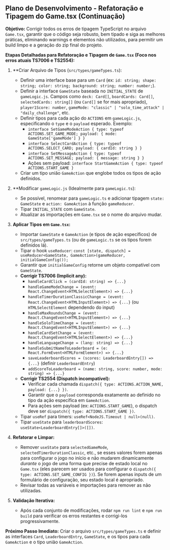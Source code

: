 ## Plano de Desenvolvimento - Refatoração e Tipagem do Game.tsx (Continuação)

**Objetivo:** Corrigir todos os erros de tipagem TypeScript no arquivo `Game.tsx`, garantir que o código seja robusto, bem tipado e siga as melhores práticas, eliminando warnings e elementos não utilizados, para permitir um build limpo e a geração do zip final do projeto.

**Etapas Detalhadas para Refatoração e Tipagem de `Game.tsx` (Foco nos erros atuais TS7006 e TS2554):**

1.  **Criar Arquivo de Tipos (`src/types/gameTypes.ts`):
    *   Definir uma interface base para um `Card` (ex: `id: string; shape: string; color: string; background: string; number: number;`).
    *   Definir a interface `GameState` baseada no `INITIAL_STATE` de `gameLogic.js`. Campos como `deck: Card[]`, `boardCards: Card[]`, `selectedCards: string[]` (ou `Card[]` se for mais apropriado), `player1Score: number`, `gameMode: "classic" | "solo_time_attack" | "daily_challenge"`, etc.
    *   Definir tipos para cada ação do `ACTIONS` em `gameLogic.js`, especificando o `type` e o `payload` esperado. Exemplo:
        *   `interface SetGameModeAction { type: typeof ACTIONS.SET_GAME_MODE; payload: { mode: GameState['gameMode'] } }`
        *   `interface SelectCardAction { type: typeof ACTIONS.SELECT_CARD; payload: { cardId: string } }`
        *   `interface SetMessageAction { type: typeof ACTIONS.SET_MESSAGE; payload: { message: string } }`
        *   Ações sem payload: `interface StartGameAction { type: typeof ACTIONS.START_GAME }`
    *   Criar um tipo união `GameAction` que englobe todos os tipos de ação definidos.

2.  **Modificar `gameLogic.js` (Idealmente para `gameLogic.ts`):
    *   Se possível, renomear para `gameLogic.ts` e adicionar tipagem `state: GameState` e `action: GameAction` à função `gameReducer`.
    *   Tipar `INITIAL_STATE` com `GameState`.
    *   Atualizar as importações em `Game.tsx` se o nome do arquivo mudar.

3.  **Aplicar Tipos em `Game.tsx`:**
    *   Importar `GameState` e `GameAction` (e tipos de ação específicos) de `src/types/gameTypes.ts` (ou de `gameLogic.ts` se os tipos forem definidos lá).
    *   Tipar o hook `useReducer`: `const [state, dispatch] = useReducer<GameState, GameAction>(gameReducer, initialGameConfig());`
    *   Garantir que `initialGameConfig` retorne um objeto compatível com `GameState`.
    *   **Corrigir TS7006 (Implicit any):**
        *   `handleCardClick = (cardId: string) => {...}`
        *   `handleGameModeChange = (event: React.ChangeEvent<HTMLSelectElement>) => {...}`
        *   `handleTimerDurationClassicChange = (event: React.ChangeEvent<HTMLInputElement>) => {...}` (ou `HTMLSelectElement` dependendo do input)
        *   `handleMaxRoundsChange = (event: React.ChangeEvent<HTMLInputElement>) => {...}`
        *   `handleSoloTimeChange = (event: React.ChangeEvent<HTMLInputElement>) => {...}`
        *   `handleCardSetChange = (event: React.ChangeEvent<HTMLSelectElement>) => {...}`
        *   `handleLanguageChange = (lang: string) => {...}`
        *   `handleSubmitNameToLeaderboard = (e: React.FormEvent<HTMLFormElement>) => {...}`
        *   `saveLeaderboardScores = (scores: LeaderboardEntry[]) => {...}` (definir `LeaderboardEntry`)
        *   `addScoreToLeaderboard = (name: string, score: number, mode: string) => {...}`
    *   **Corrigir TS2554 (Dispatch incompatível):**
        *   Verificar cada chamada `dispatch({ type: ACTIONS.ACTION_NAME, payload: {...} })`.
        *   Garantir que o `payload` corresponda exatamente ao definido no tipo da ação específica em `GameAction`.
        *   Para ações sem payload (ex: `ACTIONS.START_GAME`), o dispatch deve ser `dispatch({ type: ACTIONS.START_GAME })`.
    *   Tipar `useRef` para timers: `useRef<NodeJS.Timeout | null>(null)`.
    *   Tipar `useState` para `leaderboardScores`: `useState<LeaderboardEntry[]>([])`.

4.  **Refatorar e Limpar:**
    *   Remover `useState` para `selectedGameMode`, `selectedTimerDurationClassic`, etc., se esses valores forem apenas para configurar o jogo no início e não mudarem dinamicamente *durante* o jogo de uma forma que precise de estado local no `Game.tsx` (eles parecem ser usados para configurar o `dispatch({ type: ACTIONS.SET_GAME_CONFIG })`). Se forem apenas inputs de um formulário de configuração, seu estado local é apropriado.
    *   Revisar todas as variáveis e importações para remover as não utilizadas.

5.  **Validação Iterativa:**
    *   Após cada conjunto de modificações, rodar `npm run lint` e `npm run build` para verificar os erros restantes e corrigi-los progressivamente.

**Próximo Passo Imediato:** Criar o arquivo `src/types/gameTypes.ts` e definir as interfaces `Card`, `LeaderboardEntry`, `GameState`, e os tipos para cada `GameAction` e o tipo união `GameAction`.
